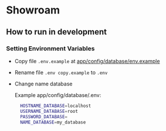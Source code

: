 # Showroam

## How to run in development

### Setting Environment Variables
- Copy file `.env.example` at [app/config/database/env.example]((app/config/database/.env.example))
- Rename file `.env copy.example` to `.env`  
- Change name database  
  
   Example app/config/database/.env:
   ```sh
     HOSTNAME_DATABASE=localhost
     USERNAME_DATABASE=root
     PASSWORD_DATABASE=
     NAME_DATABASE=my_database
   ```